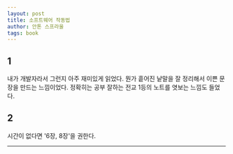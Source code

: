```yaml
---
layout: post
title: 소프트웨어 작동법
author: 안톤 스프라울
tags: book
---
```


## 1
내가 개발자라서 그런지 아주 재미있게 읽었다. 뭔가 흩어진 낱말을 잘 정리해서 이쁜 문장을 만드는 느낌이었다. 정확히는 공부 잘하는 전교 1등의 노트를 엿보는 느낌도 들었다.

## 2
시간이 없다면 '6장, 8장'을 권한다.

----
